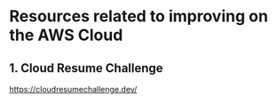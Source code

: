# Resources related to improving on the AWS Cloud

## 1. Cloud Resume Challenge

https://cloudresumechallenge.dev/


